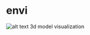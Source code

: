 # envi
![alt text](https://raw.githubusercontent.com/username/projectname/branch/path/to/img.png)
3d model visualization
